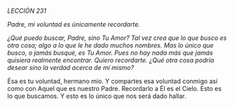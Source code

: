 *LECCIÓN 231*

*Padre, mi voluntad es únicamente recordarte.*

_¿Qué puedo buscar, Padre, sino Tu Amor? Tal vez crea que lo que busco es otra cosa; algo a lo que le he dado muchos nombres. Mas lo único que busco, o jamás busqué, es Tu Amor. Pues no hay nada más que jamás quisiera realmente encontrar. Quiero recordarte. ¿Qué otra cosa podría desear sino la verdad acerca de mí mismo?_

Ésa es tu voluntad, hermano mío. Y compartes esa voluntad conmigo así como con Aquel que es nuestro Padre. Recordarlo a Él es el Cielo. Esto es lo que buscamos. Y esto es lo único que nos será dado hallar.